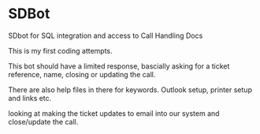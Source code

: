 # SDBot
SDbot for SQL integration and access to Call Handling Docs


This is my first coding attempts.

This bot should have a limited response, bascially asking for a ticket reference, name, closing or updating the call. 

There are also help files in there for keywords. Outlook setup, printer setup and links etc. 

looking at making the ticket updates to email into our system and close/update the call. 
